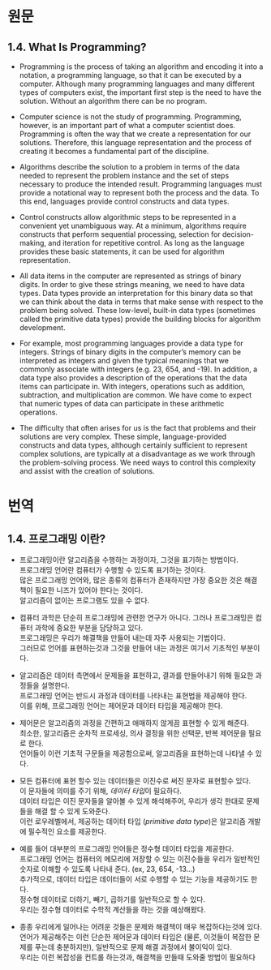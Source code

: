# 원문
## 1.4. What Is Programming?
* Programming is the process of taking an algorithm and encoding it into a notation, a programming language, so that it can be executed by a computer. Although many programming languages and many different types of computers exist, the important first step is the need to have the solution. Without an algorithm there can be no program.

* Computer science is not the study of programming. Programming, however, is an important part of what a computer scientist does. Programming is often the way that we create a representation for our solutions. Therefore, this language representation and the process of creating it becomes a fundamental part of the discipline.

* Algorithms describe the solution to a problem in terms of the data needed to represent the problem instance and the set of steps necessary to produce the intended result. Programming languages must provide a notational way to represent both the process and the data. To this end, languages provide control constructs and data types.

* Control constructs allow algorithmic steps to be represented in a convenient yet unambiguous way. At a minimum, algorithms require constructs that perform sequential processing, selection for decision-making, and iteration for repetitive control. As long as the language provides these basic statements, it can be used for algorithm representation.

* All data items in the computer are represented as strings of binary digits. In order to give these strings meaning, we need to have data types. Data types provide an interpretation for this binary data so that we can think about the data in terms that make sense with respect to the problem being solved. These low-level, built-in data types (sometimes called the primitive data types) provide the building blocks for algorithm development.

* For example, most programming languages provide a data type for integers. Strings of binary digits in the computer’s memory can be interpreted as integers and given the typical meanings that we commonly associate with integers (e.g. 23, 654, and -19). In addition, a data type also provides a description of the operations that the data items can participate in. With integers, operations such as addition, subtraction, and multiplication are common. We have come to expect that numeric types of data can participate in these arithmetic operations.

* The difficulty that often arises for us is the fact that problems and their solutions are very complex. These simple, language-provided constructs and data types, although certainly sufficient to represent complex solutions, are typically at a disadvantage as we work through the problem-solving process. We need ways to control this complexity and assist with the creation of solutions.

# 번역
## 1.4. 프로그래밍 이란?
* 프로그래밍이란 알고리즘을 수행하는 과정이자, 그것을 표기하는 방법이다.  
프로그래밍 언어란 컴퓨터가 수행할 수 있도록 표기하는 것이다.  
많은 프로그래밍 언어와, 많은 종류의 컴퓨터가 존재하지만 가장 중요한 것은 해결책이 필요한 니즈가 있어야 한다는 것이다.  
알고리즘이 없이는 프로그램도 있을 수 없다.  

* 컴퓨터 과학은 단순히 프로그래밍에 관련한 연구가 아니다. 그러나 프로그래밍은 컴퓨터 과학에 중요한 부분을 담당하고 있다.  
프로그래밍은 우리가 해결책을 만들어 내는데 자주 사용되는 기법이다.  
그러므로 언어를 표현하는것과 그것을 만들어 내는 과정은 여기서 기초적인 부분이다.  

* 알고리즘은 데이터 측면에서 문제들을 표현하고, 결과를 만들어내기 위해 필요한 과정들을 설명한다.  
프로그래밍 언어는 반드시 과정과 데이터를 나타내는 표현법을 제공해야 한다.  
이를 위해, 프로그래밍 언어는 제어문과 데이터 타입을 제공해야 한다.  

* 제어문은 알고리즘의 과정을 간편하고 애매하지 않게끔 표현할 수 있게 해준다.  
최소한, 알고리즘은 순차적 프로세싱, 의사 결정을 위한 선택문, 반복 제어문을 필요로 한다.  
언어들이 이런 기초적 구문들을 제공함으로써, 알고리즘을 표현하는데 나타낼 수 있다.  

* 모든 컴퓨터에 표현 할수 있는 데이터들은 이진수로 써진 문자로 표현할수 있다.  
이 문자들에 의미를 주기 위해, *데이터 타입*이 필요하다.  
데이터 타입은 이진 문자들을 알아볼 수 있게 해석해주어, 우리가 생각 한대로 문제들을 해결 할 수 있게 도와준다.  
이런 로우레벨에서, 제공하는 데이터 타입 (_primitive data type_)은 알고리즘 개발에 필수적인 요소를 제공한다.  

* 예를 들어 대부분의 프로그래밍 언어들은 정수형 데이터 타입을 제공한다.  
프로그래밍 언어는 컴퓨터의 메모리에 저장할 수 있는 이진수들을 우리가 일반적인 숫자로 이해할 수 있도록 나타내 준다. (ex, 23, 654, -13...)   
추가적으로, 데이터 타입은 데이터들이 서로 수행할 수 있는 기능을 제공하기도 한다.  
정수형 데이터로 더하기, 빼기, 곱하기를 일반적으로 할 수 있다.  
우리는 정수형 데이터로 수학적 계산들을 하는 것을 예상해왔다.  

* 종종 우리에게 일어나는 어려운 것들은 문제와 해결책이 매우 복잡하다는것에 있다.  
언어가 제공해주는 이런 단순한 제어문과 데이터 타입은 (물론, 이것들이 복잡한 문제를 푸는데 충분하지만), 
일반적으로 문제 해결 과정에서 불이익이 있다.  
우리는 이런 복잡성을 컨트롤 하는것과, 해결책을 만들때 도와줄 방법이 필요하다
